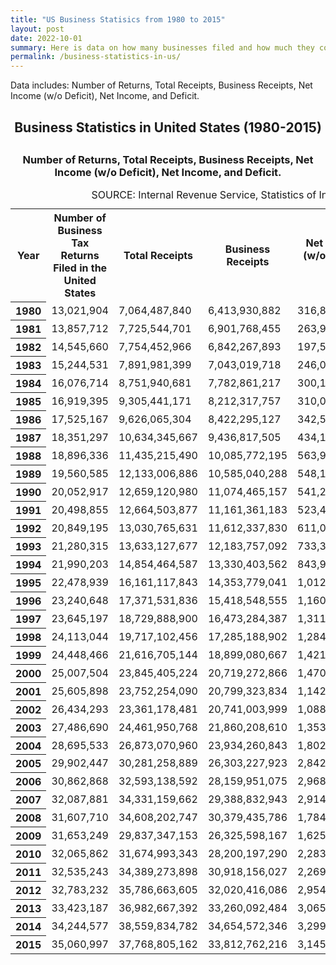 ```yaml
---
title: "US Business Statisics from 1980 to 2015"
layout: post
date: 2022-10-01
summary: Here is data on how many businesses filed and how much they collectevely made in the US between 1980 and 2015
permalink: /business-statistics-in-us/
---
```


Data includes: Number of Returns, Total Receipts, Business Receipts, Net Income (w/o Deficit), Net Income, and Deficit.

<h2 style="text-align: center;">Business Statistics in United States (1980-2015)
  <h2>
<h3 style="text-align: center;">Number of Returns, Total Receipts, Business Receipts, Net Income (w/o Deficit), Net Income, and Deficit.
    </h3>

<html>
  <table>
    <caption>SOURCE: Internal Revenue Service, Statistics of Income Division, February 2020</caption>
    <tr>
        <th scope="col">Year</th>
        <th scope="col">Number of Business Tax Returns Filed in the United States</th>
        <th scope="col">Total Receipts</th>
        <th scope="col">Business Receipts</th>
        <th scope="col">Net Income (w/o Deficit)[$]</th>
        <th scope="col">Net Income [$]</th>
        <th scope="col">Deficit [$]</th>
    </tr>
    <tr>
        <th scope="row">1980</th>
      <td>13,021,904</td>
      <td>7,064,487,840</td>
      <td>6,413,930,882</td>
      <td>316,874,165</td>
      <td>424,569,277</td>
      <td>107,695,112</td>   	
    	</tr>
    <tr>
        <th scope="row">1981</th>
     <td>13,857,712</td>
     <td>7,725,544,701</td>
     <td>6,901,768,455</td>
     <td>263,985,693</td>
     <td>420,560,759</td>
     <td>156,575,064</td>
    	</tr>    
    <tr>
        <th scope="row">1982</th>
     <td>14,545,660</td>
     <td>7,754,452,966</td>
     <td>6,842,267,893</td>
     <td>197,592,719</td>
     <td>396,557,182</td>
     <td>198,964,461</td>
    	</tr>    
    <tr>
        <th scope="row">1983</th>
     <td>15,244,531</td>
     <td>7,891,981,399</td>
     <td>7,043,019,718</td>
     <td>246,063,040</td>
     <td>435,858,670</td>
     <td>189,795,629</td>
    	</tr>    
    <tr>
        <th scope="row">1984</th>
     <td>16,076,714</td>
     <td>8,751,940,681</td>
     <td>7,782,861,217</td>
     <td>300,167,182</td>
     <td>508,725,907</td>
     <td>208,558,725</td>
    	</tr>    
    <tr>
        <th scope="row">1985</th>
     <td>16,919,395</td>
     <td>9,305,441,171</td>
     <td>8,212,317,757</td>
     <td>310,007,924</td>
     <td>539,687,640</td>
     <td>229,679,718 </td>
    	</tr>    
    <tr>
        <th scope="row">1986</th>
     <td>17,525,167</td>
     <td>9,626,065,304</td>
     <td>8,422,295,127</td>
     <td>342,583,143</td>
     <td>599,572,585</td>
     <td>256,989,442</td>
    	</tr>    
    <tr>
        <th scope="row">1987</th>
     <td>18,351,297</td>
     <td>10,634,345,667</td>
     <td>9,436,817,505</td>
     <td>434,130,755</td>
     <td>680,068,330</td>
     <td>245,937,575<td>   
    	</tr>    
    <tr>
        <th scope="row">1988</th>
     <td>18,896,336</td>
     <td>11,435,215,490</td>
     <td>10,085,772,195</td>
     <td>563,932,180</td>
     <td>818,548,839</td>
     <td>254,616,660</td>
        </tr>    
    <tr>
        <th scope="row">1989</th>
     <td>19,560,585</td>
     <td>12,133,006,886</td>
     <td>10,585,040,288</td>
     <td>548,157,101</td>
     <td>829,704,453</td>
     <td>281,547,353</td>
        </tr>
    <tr>
        <th scope="row">1990</th>
     <td>20,052,917</td>
     <td>12,659,120,980</td>
     <td>11,074,465,157</td>
     <td>541,253,496</td>
     <td>n.a.</td>
     <td>n.a.</td>
        </tr>
    <tr>
        <th scope="row">1991</th>
     <td>20,498,855</td>
     <td>12,664,503,877</td>
     <td>11,161,361,183</td>
     <td>523,452,364</td>
     <td>818,176,732</td>
     <td>294,724,370</td>
        </tr>    
    <tr>
        <th scope="row">1992</th>
     <td>20,849,195</td>
     <td>13,030,765,631</td>
     <td>11,612,337,830</td>
     <td>611,007,348</td>
     <td>877,227,604</td>
     <td>266,220,258</td>
        </tr>   
    <tr>
        <th scope="row">1993</th>
     <td>21,280,315</td>
     <td>13,633,127,677</td>
     <td>12,183,757,092</td>
     <td>733,369,871</td>
     <td>987,904,144</td>
     <td>254,534,273</td>
        </tr>
    <tr>
        <th scope="row">1994</th>
     <td>21,990,203</td>
     <td>14,854,464,587</td>
     <td>13,330,403,562</td>
     <td>843,984,176</td>
     <td>1,095,275,051</td>
     <td>251,290,875</td>	
        </tr>
    <tr>
        <th scope="row">1995</th>
     <td>22,478,939</td>
     <td>16,161,117,843</td>
     <td>14,353,779,041</td>
     <td>1,012,514,546</td>
     <td>1,270,904,560</td>
     <td>258,390,016</td>	
        </tr>
    <tr>
        <th scope="row">1996</th>
     <td>23,240,648</td>
     <td>17,371,531,836</td>
     <td>15,418,548,555</td>
     <td>1,160,565,585</td>
     <td>1,444,416,590</td>
     <td>283,851,005</td>	
        </tr>
    <tr>
        <th scope="row">1997</th>
     <td>23,645,197</td>
     <td>18,729,888,900</td>
     <td>16,473,284,387</td>
     <td>1,311,621,607</td>
     <td>1,628,080,417</td>
     <td>316,458,810</td>
        </tr>
    <tr>
        <th scope="row">1998</th>
     <td>24,113,044</td>
     <td>19,717,102,456</td>
     <td>17,285,188,902</td>
     <td>1,284,131,816</td>
     <td>1,668,091,251</td>
     <td>383,959,436</td>	
        </tr>
    <tr>
        <th scope="row">1999</th>
     <td>24,448,466</td>
     <td>21,616,705,144</td>
     <td>18,899,080,667</td>
     <td>1,421,748,416</td>
     <td>1,864,354,418</td>
     <td>442,606,001</td>	
        </tr>
    <tr>
        <th scope="row">2000</th>
     <td>25,007,504</td>
     <td>23,845,405,224</td>
     <td>20,719,272,866</td>
     <td>1,470,658,335</td>
     <td>2,046,212,168</td>
     <td>575,553,831</td>	
        </tr>
    <tr>
        <th scope="row">2001</th>
     <td>25,605,898</td>
     <td>23,752,254,090</td>
     <td>20,799,323,834</td>
     <td>1,142,478,029</td>
     <td>1,851,745,212</td>
     <td>709,267,183</td>	
        </tr>
    <tr>
        <th scope="row">2002</th>
     <td>26,434,293</td>
     <td>23,361,178,481</td>
     <td>20,741,003,999</td>
     <td>1,088,304,478</td>
     <td>1,781,234,413</td>
     <td>692,929,934</td>  
        </tr>
    <tr>
        <th scope="row">2003</th>
     <td>27,486,690</td>
     <td>24,461,950,768</td>
     <td>21,860,208,610</td>
     <td>1,353,802,117</td>
     <td>1,953,107,513</td>
     <td>599,305,395</td>
        </tr>
    <tr>
        <th scope="row">2004</th>
     <td>28,695,533</td>
     <td>26,873,070,960</td>
     <td>23,934,260,843</td>
     <td>1,802,018,058</td>
     <td>2,368,932,280</td>
     <td>566,914,222</td>	
        </tr>
    <tr>
    	</tr>
        <th scope="row">2005</th>
     <td>29,902,447</td>
     <td>30,281,258,889</td>
     <td>26,303,227,923</td>
     <td>2,842,924,288</td>
     <td>3,346,510,748</td>
     <td>503,586,460</td>
    	</tr>
    <tr>
        <th scope="row">2006</th>
     <td>30,862,868</td>
     <td>32,593,138,592</td>
     <td>28,159,951,075</td>
     <td>2,968,398,540</td>
     <td>3,521,348,104</td>
     <td>552,949,564</td>
        </tr>
    <tr>
        <th scope="row">2007</th>
     <td>32,087,881</td>
     <td>34,331,159,662</td>
     <td>29,388,832,943</td>
     <td>2,914,239,219</td>
     <td>3,667,455,525</td>
     <td>753,216,306</td>
        </tr>
    <tr>
        <th scope="row">2008</th>
     <td>31,607,710</td>
     <td>34,608,202,747</td>
     <td>30,379,435,786</td>
     <td>1,784,099,872</td>
     <td>3,133,007,434</td>
     <td>1,348,907,562</td>	
        </tr>
    <tr>
        <th scope="row">2009</th>
     <td>31,653,249</td>
     <td>29,837,347,153</td>
     <td>26,325,598,167</td>
     <td>1,625,230,937</td>
     <td>2,768,736,593</td>
     <td>1,143,505,656</td>
        </tr>
    <tr>
        <th scope="row">2010</th>
     <td>32,065,862</td>
     <td>31,674,993,343</td>
     <td>28,200,197,290</td>
     <td>2,283,005,607</td>
     <td>3,124,992,765</td>
     <td>841,987,159</td>
        </tr>
    <tr>
        <th scope="row">2011</th>
     <td>32,535,243</td>
     <td>34,389,273,898</td>
     <td>30,918,156,027</td>
     <td>2,269,484,608</td>
     <td>3,157,457,039</td>
     <td>887,972,433</td>	
        </tr>
    <tr>
        <th scope="row">2012</th>
     <td>32,783,232</td>
     <td>35,786,663,605</td>
     <td>32,020,416,086</td>
     <td>2,954,734,706</td>
     <td>3,692,280,221</td>
     <td>737,545,513</td>
        </tr>
    <tr>
        <th scope="row">2013</th>
     <td>33,423,187</td>
     <td>36,982,667,392</td>
     <td>33,260,092,484</td>
     <td>3,065,208,464</td>
     <td>3,826,792,224</td>
     <td>761,583,760</td>
        </tr>
    <tr>
        <th scope="row">2014</th>
     <td>34,244,577</td>
     <td>38,559,834,782</td>
     <td>34,654,572,346</td>
     <td>3,299,376,398</td>
     <td>4,091,888,780</td>
     <td>792,512,383</td>
        </tr>
    <tr>
        <th scope="row">2015</th>
     <td>35,060,997</td>
     <td>37,768,805,162</td>
     <td>33,812,762,216</td>
     <td>3,145,991,627</td>
     <td>4,060,918,961</td>
     <td>914,927,334</td>

